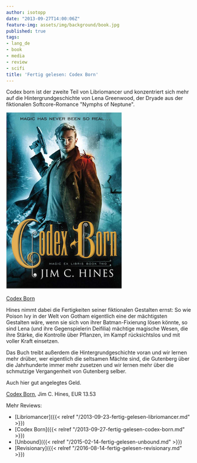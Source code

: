 ```yaml
---
author: isotopp
date: "2013-09-27T14:00:06Z"
feature-img: assets/img/background/book.jpg
published: true
tags:
- lang_de
- book
- media
- review
- scifi
title: 'Fertig gelesen: Codex Born'
---
```

Codex born ist der zweite Teil von Libriomancer und konzentriert sich mehr auf die Hintergrundgeschichte von Lena Greenwood, der Dryade aus der fiktionalen Softcore-Romance "Nymphs of Neptune".

[![](/uploads/2013/09/codex-born.png)](http://www.amazon.de/Libriomancer-ebook/dp/B00DIK7STK)

[Codex Born](http://www.amazon.de/Libriomancer-ebook/dp/B00DIK7STK)

Hines nimmt dabei die Fertigkeiten seiner fiktionalen Gestalten ernst: So wie Poison Ivy in der Welt von Gotham eigentlich eine der mächtigsten Gestalten wäre, wenn sie sich von ihrer Batman-Fixierung lösen könnte, so sind Lena (und ihre Gegenspielerin Deifilia) mächtige magische Wesen, die ihre Stärke, die Kontrolle über Pflanzen, im Kampf rücksichtslos und mit voller Kraft einsetzen.

Das Buch treibt außerdem die Hintergrundgeschichte voran und wir lernen mehr drüber, wer eigentlich die seltsamen Mächte sind, die Gutenberg über die Jahrhunderte immer mehr zusetzen und wir lernen mehr über die schmutzige Vergangenheit von Gutenberg selber.

Auch hier gut angelegtes Geld.

[Codex Born](http://www.amazon.de/Codex-Born-Magic-Libris-ebook/dp/B00AYJIKNQ), Jim C. Hines, EUR 13.53

Mehr Reviews:
- [Libriomancer]({{< relref "/2013-09-23-fertig-gelesen-libriomancer.md" >}})
- [Codex Born]({{< relref "/2013-09-27-fertig-gelesen-codex-born.md" >}})
- [Unbound]({{< relref "/2015-02-14-fertig-gelesen-unbound.md" >}})
- [Revisionary]({{< relref "/2016-08-14-fertig-gelesen-revisionary.md" >}})
